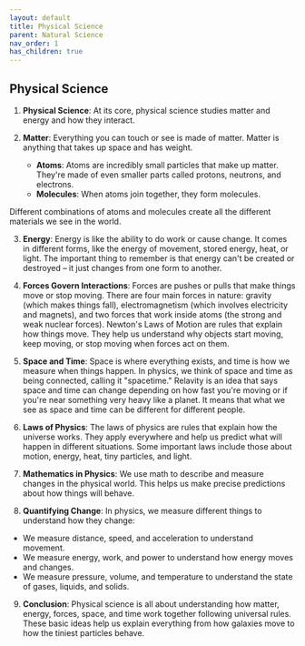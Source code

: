 ```yaml
---
layout: default
title: Physical Science
parent: Natural Science
nav_order: 1
has_children: true
---
```


## Physical Science

1. **Physical Science**: At its core, physical science studies matter and energy and how they interact.

2. **Matter**: Everything you can touch or see is made of matter. Matter is anything that takes up space and has weight. 
    - **Atoms**: Atoms are incredibly small particles that make up matter. They're made of even smaller parts called protons, neutrons, and electrons.
    - **Molecules**: When atoms join together, they form molecules.

Different combinations of atoms and molecules create all the different materials we see in the world.

3. **Energy**: Energy is like the ability to do work or cause change. It comes in different forms, like the energy of movement, stored energy, heat, or light. The important thing to remember is that energy can't be created or destroyed – it just changes from one form to another.

4. **Forces Govern Interactions**: Forces are pushes or pulls that make things move or stop moving. There are four main forces in nature: gravity (which makes things fall), electromagnetism (which involves electricity and magnets), and two forces that work inside atoms (the strong and weak nuclear forces). Newton's Laws of Motion are rules that explain how things move. They help us understand why objects start moving, keep moving, or stop moving when forces act on them.

5. **Space and Time**: Space is where everything exists, and time is how we measure when things happen. In physics, we think of space and time as being connected, calling it "spacetime." Relavity is an idea that says space and time can change depending on how fast you're moving or if you're near something very heavy like a planet. It means that what we see as space and time can be different for different people.

6. **Laws of Physics**: The laws of physics are rules that explain how the universe works. They apply everywhere and help us predict what will happen in different situations. Some important laws include those about motion, energy, heat, tiny particles, and light.

7. **Mathematics in Physics**: We use math to describe and measure changes in the physical world. This helps us make precise predictions about how things will behave.

8. **Quantifying Change**: In physics, we measure different things to understand how they change:
- We measure distance, speed, and acceleration to understand movement.
- We measure energy, work, and power to understand how energy moves and changes.
- We measure pressure, volume, and temperature to understand the state of gases, liquids, and solids.

9. **Conclusion**: Physical science is all about understanding how matter, energy, forces, space, and time work together following universal rules. These basic ideas help us explain everything from how galaxies move to how the tiniest particles behave.
